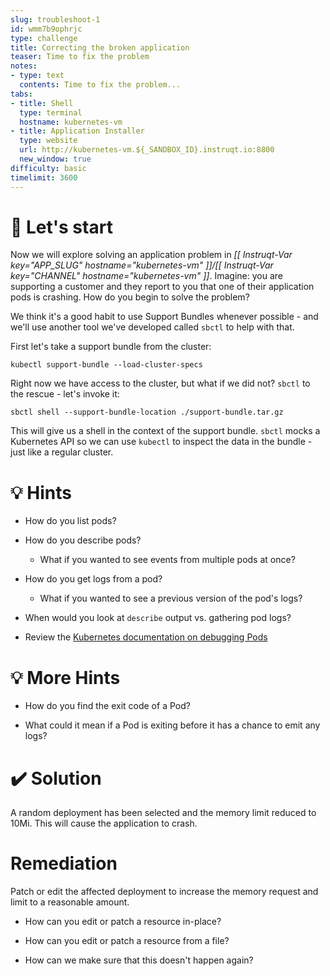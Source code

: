 ```yaml
---
slug: troubleshoot-1
id: wmm7b9ophrjc
type: challenge
title: Correcting the broken application
teaser: Time to fix the problem
notes:
- type: text
  contents: Time to fix the problem...
tabs:
- title: Shell
  type: terminal
  hostname: kubernetes-vm
- title: Application Installer
  type: website
  url: http://kubernetes-vm.${_SANDBOX_ID}.instruqt.io:8800
  new_window: true
difficulty: basic
timelimit: 3600
---
```


🚀 Let's start
=================

Now we will explore solving an application problem in *[[ Instruqt-Var key="APP_SLUG" hostname="kubernetes-vm" ]]/[[ Instruqt-Var key="CHANNEL" hostname="kubernetes-vm" ]]*.  Imagine: you are supporting a customer and they report to you that one of their application pods is crashing.  How do you begin to solve the problem?

We think it's a good habit to use Support Bundles whenever possible - and we'll use another tool we've developed called `sbctl` to help with that.

First let's take a support bundle from the cluster:

```
kubectl support-bundle --load-cluster-specs
```

Right now we have access to the cluster, but what if we did not?  `sbctl` to the rescue - let's invoke it:

```
sbctl shell --support-bundle-location ./support-bundle.tar.gz
```

This will give us a shell in the context of the support bundle.  `sbctl` mocks a Kubernetes API so we can use `kubectl` to inspect the data in the bundle - just like a regular cluster.



💡 Hints
=================
- How do you list pods?

- How do you describe pods?
  - What if you wanted to see events from multiple pods at once?

- How do you get logs from a pod?
  - What if you wanted to see a previous version of the pod's logs?

- When would you look at `describe` output vs. gathering pod logs?

- Review the [Kubernetes documentation on debugging Pods](https://kubernetes.io/docs/tasks/debug/debug-application/debug-running-pod/)

💡 More Hints
=================
- How do you find the exit code of a Pod?

- What could it mean if a Pod is exiting before it has a chance to emit any logs?

✔️ Solution
=================
A random deployment has been selected and the memory limit reduced to 10Mi.  This will cause the application to crash.

Remediation
=================
Patch or edit the affected deployment to increase the memory request and limit to a reasonable amount.

- How can you edit or patch a resource in-place?

- How can you edit or patch a resource from a file?

- How can we make sure that this doesn't happen again?
